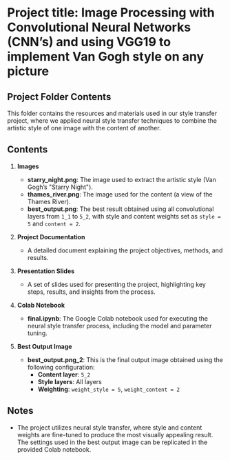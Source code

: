 

# Project title: Image Processing with Convolutional Neural Networks (CNN’s) and using VGG19 to implement Van Gogh style on any picture

## Project Folder Contents

This folder contains the resources and materials used in our style transfer project, where we applied neural style transfer techniques to combine the artistic style of one image with the content of another.

## Contents

1. **Images**  
   - **starry_night.png**: The image used to extract the artistic style (Van Gogh’s "Starry Night").  
   - **thames_river.png**: The image used for the content (a view of the Thames River).  
   - **best_output.png**: The best result obtained using all convolutional layers from `1_1` to `5_2`, with style and content weights set as `style = 5` and `content = 2`.

2. **Project Documentation**  
   - A detailed document explaining the project objectives, methods, and results.

3. **Presentation Slides**  
   - A set of slides used for presenting the project, highlighting key steps, results, and insights from the process.

4. **Colab Notebook**  
   - **final.ipynb**: The Google Colab notebook used for executing the neural style transfer process, including the model and parameter tuning.

5. **Best Output Image**  
   - **best_output.png_2**: This is the final output image obtained using the following configuration:  
     - **Content layer**: `5_2`  
     - **Style layers**: All layers  
     - **Weighting**: `weight_style = 5`, `weight_content = 2`

## Notes
- The project utilizes neural style transfer, where style and content weights are fine-tuned to produce the most visually appealing result. The settings used in the best output image can be replicated in the provided Colab notebook.

